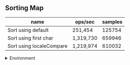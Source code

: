 ## Sorting Map

|name|ops/sec|samples|
|-|-|-|
|Sort using default|251,454|125754|
|Sort using first char|1,319,730|659946|
|Sort using localeCompare|1,219,974|610032|


<details>
<summary>Environment</summary>

* __Machine:__ linux x64 | 4 vCPUs | 7.6GB Mem
* __Run:__ Fri Oct 11 2024 18:51:21 GMT+0000 (Coordinated Universal Time)
* __Node:__ `v20.17.0`
</details>

<!--
{"environment":{"platform":"linux","arch":"x64","cpus":4,"totalMemory":7.597888946533203},"benchmarks":[{"name":"Sort using default","opsSec":251454.63277746714,"samples":125754},{"name":"Sort using first char","opsSec":1319730.3515081652,"samples":659946},{"name":"Sort using localeCompare","opsSec":1219974.495351174,"samples":610032}]}-->
